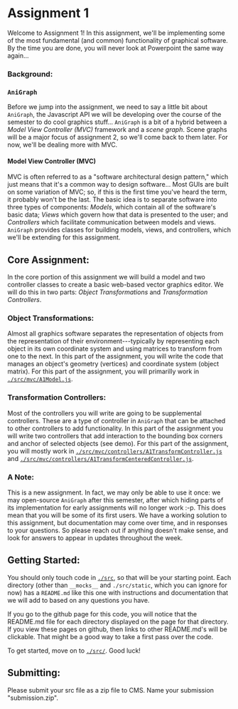 # Assignment 1
Welcome to Assignment 1! In this assignment, we'll be implementing some of the most fundamental (and common) functionality of graphical software. By the time you are done, you will never look at Powerpoint the same way again...


### Background:
### `AniGraph`
Before we jump into the assignment, we need to say a little bit about `AniGraph`, the Javascript API we will be developing over the course of the semester to do cool graphics stuff... `AniGraph` is a bit of a hybrid between a *Model View Controller (MVC)* framework and a *scene graph*. Scene graphs will be a major focus of assignment 2, so we'll come back to them later. For now, we'll be dealing more with MVC. 

#### Model View Controller (MVC)
MVC is often referred to as a "software architectural design pattern," which just means that it's a common way to design software... Most GUIs are built on some variation of MVC; so, if this is the first time you've heard the term, it probably won't be the last. The basic idea is to separate software into three types of components: *Models*, which contain all of the software's basic data; *Views* which govern how that data is presented to the user; and *Controllers* which facilitate communication between models and views. `AniGraph` provides classes for building models, views, and controllers, which we'll be extending for this assignment.


## Core Assignment:
In the core portion of this assignment we will build a model and two controller classes to create a basic web-based vector graphics editor.  We will do this in two parts: *Object Transformations* and *Transformation Controllers*. 

### Object Transformations:
Almost all graphics software separates the representation of objects from the representation of their environment---typically by representing each object in its own coordinate system and using matrices to transform from one to the next. In this part of the assignment, you will write the code that manages an object's geometry (vertices) and coordinate system (object matrix). For this part of the assignment, you will primarilly work in [`./src/mvc/A1Model.js`](./src/mvc/A1Model.js).

### Transformation Controllers:
Most of the controllers you will write are going to be supplemental controllers. These are a type of controller in `AniGraph` that can be attached to other controllers to add functionality. In this part of the assignment you will write two controllers that add interaction to the bounding box corners and anchor of selected objects (see demo). For this part of the assignment, you will mostly work in [`./src/mvc/controllers/A1TransformController.js`](./src/mvc/controllers/A1TransformController.js) and [`./src/mvc/controllers/A1TransformCenteredController.js`](./src/mvc/controllers/A1TransformCenteredController.js).


### A Note:
This is a new assignment. In fact, we may only be able to use it once:  we may open-source `AniGraph` after this semester, after which hiding parts of its implementation for early assignments will no longer work :-p. This does mean that you will be some of its first users. We have a working solution to this assignment, but documentation may come over time, and in responses to your questions. So please reach out if anything doesn't make sense, and look for answers to appear in updates throughout the week.   

## Getting Started:  
You should only touch code in [`./src`](./src/README.md), so that will be your starting point. 
Each directory (other than `__mocks__` and `./src/static`, which you can ignore for now) has a `README.md` like this one
with instructions and documentation that we will add to based on any questions you have.

If you go to the github page for this code, you will notice that the README.md file for each directory displayed on the page
for that directory. If you view these pages on github, then links to other README.md's will be clickable. That might be a good
way to take a first pass over the code. 

To get started, move on to [`./src/`](./src/). Good luck!

## Submitting:
Please submit your src file as a zip file to CMS. Name your submission "submission.zip".


